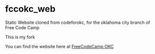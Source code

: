 # fccokc_web
Static Website cloned from codeforokc, for the oklahoma city branch of Free Code Camp

This is my fork

You can find the website here at <a href="https://freecodecampokc.github.io/fccokc_web/" target="blank" title="FCC OKC" rel="external">FreeCodeCamp OKC</a>